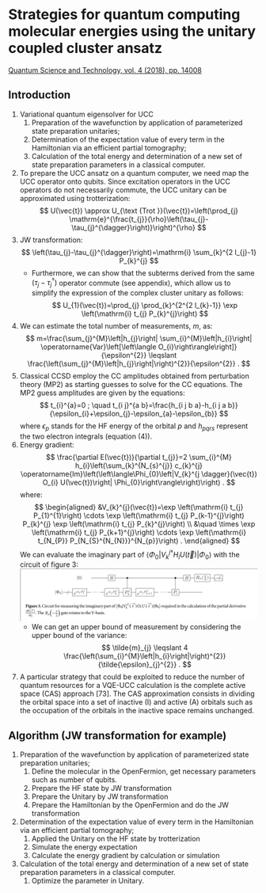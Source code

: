 # Strategies for quantum computing molecular energies using the unitary coupled cluster ansatz

[Quantum Science and Technology, vol. 4 (2018), pp. 14008](https://research.google/pubs/pub46226/)

## Introduction

1. Variational quantum eigensolver for UCC
    1. Preparation of the wavefunction by application of parameterized state preparation unitaries;
    2. Determination of the expectation value of every term in the Hamiltonian via an efficient partial tomography;
    3. Calculation of the total energy and determination of a new set of state preparation parameters in a classical computer.
2. To prepare the UCC ansatz on a quantum computer, we need map the UCC operator onto qubits. Since excitation operators in the UCC operators do not necessarily commute, the UCC unitary can be approximated using trotterization:
    $$
    U(\vec{t}) \approx U_{\text {Trot }}(\vec{t})=\left(\prod_{j} \mathrm{e}^{\frac{t_{j}}{\rho}\left(\tau_{j}-\tau_{j}^{\dagger}\right)}\right)^{\rho}
    $$
3. JW transformation:
    $$
    \left(\tau_{j}-\tau_{j}^{\dagger}\right)=\mathrm{i} \sum_{k}^{2 l_{j}-1} P_{k}^{j}
    $$
    - Furthermore, we can show that the subterms derived from the same $\left(\tau_{j}-\tau_{j}^{\dagger}\right)$ operator commute (see appendix), which allow us to simplify the expression of the complex cluster unitary as follows:
        $$
        U_{1}(\vec{t})=\prod_{j} \prod_{k}^{2^{2 l_{k}-1}} \exp \left(\mathrm{i} t_{j} P_{k}^{j}\right)
        $$
4. We can estimate the total number of measurements, $m$, as:
    $$
    m=\frac{\sum_{j}^{M}\left|h_{j}\right| \sum_{i}^{M}\left|h_{i}\right| \operatorname{Var}\left[\left\langle O_{i}\right\rangle\right]}{\epsilon^{2}} \leqslant \frac{\left(\sum_{j}^{M}\left|h_{j}\right|\right)^{2}}{\epsilon^{2}} .
    $$
5. Classical CCSD employ the CC amplitudes obtained from perturbation theory $(\mathrm{MP} 2)$ as starting guesses to solve for the CC equations. The MP2 guess amplitudes are given by the equations:
$$
t_{i}^{a}=0 ; \quad t_{i j}^{a b}=\frac{h_{i j b a}-h_{i j a b}}{\epsilon_{i}+\epsilon_{j}-\epsilon_{a}-\epsilon_{b}}
$$
where $\epsilon_{p}$ stands for the HF energy of the orbital $p$ and $h_{p q r s}$ represent the two electron integrals (equation (4)).
6. Energy gradient:
    $$
    \frac{\partial E(\vec{t})}{\partial t_{j}}=2 \sum_{i}^{M} h_{i}\left(\sum_{k}^{N_{s}^{j}} c_{k}^{j} \operatorname{Im}\left(\left\langle\Phi_{0}\left|V_{k}^{j \dagger}(\vec{t}) O_{i} U(\vec{t})\right| \Phi_{0}\right\rangle\right)\right) .
    $$
    where:
    $$
    \begin{aligned}
    &V_{k}^{j}(\vec{t})=\exp \left(\mathrm{i} t_{j} P_{1}^{1}\right) \cdots \exp \left(\mathrm{i} t_{j} P_{k-1}^{j}\right) P_{k}^{j} \exp \left(\mathrm{i} t_{j} P_{k}^{j}\right) \\
    &\quad \times \exp \left(\mathrm{i} t_{j} P_{k+1}^{j}\right) \cdots \exp \left(\mathrm{i} t_{N_{P}} P_{N_{S}^{N_{N}}}^{N_{p}}\right) .
    \end{aligned}
    $$
    We can evaluate the imaginary part of $\left\langle\Phi_{0}\left|V_{k}^{j \dagger} H_{i} U(\vec{t})\right| \Phi_{0}\right\rangle$ with the circuit of figure 3:
    ![figure 3](2022-07-13-15-55-39.png)
    - We can get an upper bound of measurement by considering the upper bound of the variance:
    $$
    \tilde{m}_{j} \leqslant 4 \frac{\left(\sum_{i}^{M}\left|h_{i}\right|\right)^{2}}{\tilde{\epsilon}_{j}^{2}} .
    $$
7. A particular strategy that could be exploited to reduce the number of quantum resources for a VQE-UCC calculation is the complete active space (CAS) approach [73]. The CAS approximation consists in dividing the orbital space into a set of inactive (I) and active (A) orbitals such as the occupation of the orbitals in the inactive space remains unchanged.

## Algorithm (JW transformation for example)

1. Preparation of the wavefunction by application of parameterized state preparation unitaries;
   1. Define the molecular in the OpenFermion, get necessary parameters such as number of qubits.
   2. Prepare the HF state by JW transformation
   3. Prepare the Unitary by JW transformation
   4. Prepare the Hamiltonian by the OpenFermion and do the JW transformation
2. Determination of the expectation value of every term in the Hamiltonian via an efficient partial tomography;
   1. Applied the Unitary on the HF state by trotterization
   2. Simulate the energy expectation
   3. Calculate the energy gradient by calculation or simulation
3. Calculation of the total energy and determination of a new set of state preparation parameters in a classical computer.
   1. Optimize the parameter in Unitary.